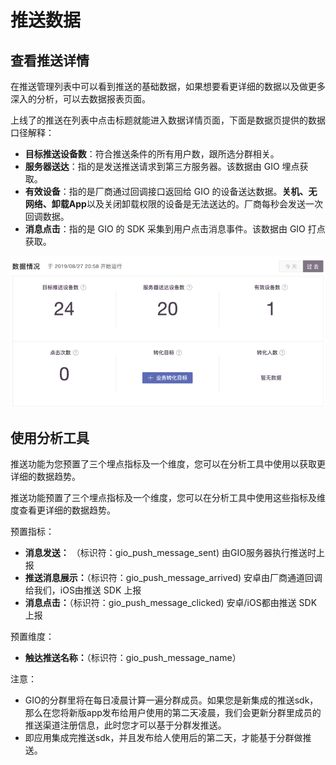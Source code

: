 # 推送数据

## 查看推送详情

在推送管理列表中可以看到推送的基础数据，如果想要看更详细的数据以及做更多深入的分析，可以去数据报表页面。

上线了的推送在列表中点击标题就能进入数据详情页面，下面是数据页提供的数据口径解释：

* **目标推送设备数**：符合推送条件的所有用户数，跟所选分群相关。
* **服务器送达**：指的是发送推送请求到第三方服务器。该数据由 GIO 埋点获取。
* **有效设备**：指的是厂商通过回调接口返回给 GIO 的设备送达数据。**关机、无网络、卸载App**以及关闭卸载权限的设备是无法送达的。厂商每秒会发送一次回调数据。
* **消息点击**：指的是 GIO 的 SDK 采集到用户点击消息事件。该数据由 GIO 打点获取。

![](../../.gitbook/assets/image%20%2813%29.png)

## 使用分析工具

推送功能为您预置了三个埋点指标及一个维度，您可以在分析工具中使用以获取更详细的数据趋势。

推送功能预置了三个埋点指标及一个维度，您可以在分析工具中使用这些指标及维度查看更详细的数据趋势。

预置指标：

* **消息发送：** （标识符：gio\_push\_message\_sent\)      由GIO服务器执行推送时上报
* **推送消息展示：**（标识符：gio\_push\_message\_arrived\)  安卓由厂商通道回调给我们，iOS由推送 SDK 上报
* **消息点击：**（标识符：gio\_push\_message\_clicked\)  安卓/iOS都由推送 SDK 上报

预置维度：

* **触达推送名称：**（标识符：gio\_push\_message\_name）

注意：

* GIO的分群里将在每日凌晨计算一遍分群成员。如果您是新集成的推送sdk，那么在您将新版app发布给用户使用的第二天凌晨，我们会更新分群里成员的推送渠道注册信息，此时您才可以基于分群发推送。
* 即应用集成完推送sdk，并且发布给人使用后的第二天，才能基于分群做推送。

